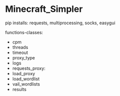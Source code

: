 # Minecraft_Simpler

pip installs:
requests, multiprocessing, socks, easygui

functions-classes:
- cpm
- threads
- timeout
- proxy_type
- logs
- requests_proxy:
- load_proxy
- load_wordlist
- vail_wordlists
- results
